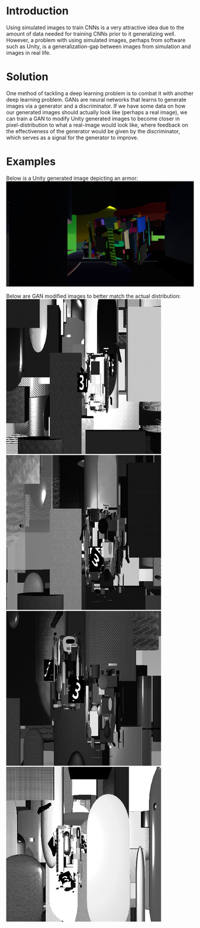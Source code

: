 # Introduction
Using simulated images to train CNNs is a very attractive idea due to the amount of data needed for training CNNs prior to it generalizing well. However, a problem with using simulated images, perhaps from software such as Unity, is a generalization-gap between images from simulation and images in real life.

# Solution
One method of tackling a deep learning problem is to combat it with another deep learning problem. GANs are neural networks that learns to generate images via a generator and a discriminator. If we have some data on how our generated images should actually look like (perhaps a real image), we can train a GAN to modify Unity generated images to become closer in pixel-distribution to what a real-image would look like, where feedback on the effectiveness of the generator would be given by the discriminator, which serves as a signal for the generator to improve.

# Examples
Below is a Unity generated image depicting an armor:
![](https://github.com/acyclics/ArmorClassifier/blob/master/examples/unity_demo.png)

Below are GAN modified images to better match the actual distribution:
![](https://github.com/acyclics/ArmorClassifier/blob/master/examples/gen1.png) ![](https://github.com/acyclics/ArmorClassifier/blob/master/examples/gen2.png)
![](https://github.com/acyclics/ArmorClassifier/blob/master/examples/gen3.png) ![](https://github.com/acyclics/ArmorClassifier/blob/master/examples/gen4.png)
